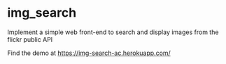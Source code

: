 # img_search

Implement a simple web front-end to search and display images from the flickr public API

Find the demo at https://img-search-ac.herokuapp.com/
